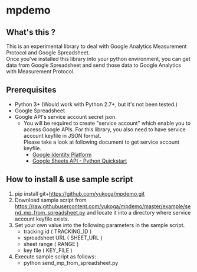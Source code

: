 # mpdemo
## What's this ?
This is an experimental library to deal with Google Analytics Measurement
Protocol and Google Spreadsheet.  
Once you've installed this library into your python environment, you can get
data from Google Spreadsheet and send those data to Google Analytics with
Measurement Protocol.  

## Prerequisites  
- Python 3+ (Would work with Python 2.7+, but it's not been tested.)  
- Google Spreadsheet
- Google API's service account secret json.   
  - You will be required to create "service account" which enable you to access
Google APIs. For this library, you also need to have service account keyfile
in JSON format.  
Please take a look at following document to get service account keyfile.  
    - [Google Identity
      Platform](https://developers.google.com/identity/protocols/OAuth2ServiceAccount)  
    - [Google Sheets API - Python Quickstart](https://developers.google.com/sheets/api/quickstart/python)

## How to install & use sample script   
1. pip install git+https://github.com/yukoga/mpdemo.git  
2. Download sample script from https://raw.githubusercontent.com/yukoga/mpdemo/master/example/send_mp_from_spreadsheet.py and locate it into a directory where service account keyfile exists. 
3. Set your own value into the following parameters in the sample script.  
    - tracking id ( TRACKING_ID ) 
    - spreadsheet URL ( SHEET_URL )  
    - sheet range ( RANGE ) 
    - key file ( KEY_FILE ) 
4. Execute sample script as follows:  
    - python send_mp_from_spreadsheet.py
